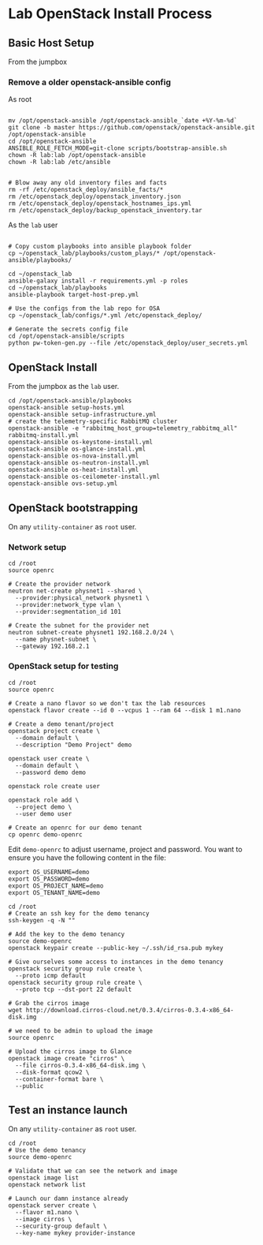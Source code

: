 # Lab OpenStack Install Process

## Basic Host Setup

From the jumpbox

### Remove a older openstack-ansible config

As root

```shell

mv /opt/openstack-ansible /opt/openstack-ansible_`date +%Y-%m-%d`
git clone -b master https://github.com/openstack/openstack-ansible.git /opt/openstack-ansible
cd /opt/openstack-ansible
ANSIBLE_ROLE_FETCH_MODE=git-clone scripts/bootstrap-ansible.sh
chown -R lab:lab /opt/openstack-ansible
chown -R lab:lab /etc/ansible


# Blow away any old inventory files and facts
rm -rf /etc/openstack_deploy/ansible_facts/*
rm /etc/openstack_deploy/openstack_inventory.json
rm /etc/openstack_deploy/openstack_hostnames_ips.yml
rm /etc/openstack_deploy/backup_openstack_inventory.tar

```

As the `lab` user

```shell

# Copy custom playbooks into ansible playbook folder
cp ~/openstack_lab/playbooks/custom_plays/* /opt/openstack-ansible/playbooks/

cd ~/openstack_lab
ansible-galaxy install -r requirements.yml -p roles
cd ~/openstack_lab/playbooks
ansible-playbook target-host-prep.yml

# Use the configs from the lab repo for OSA
cp ~/openstack_lab/configs/*.yml /etc/openstack_deploy/

# Generate the secrets config file
cd /opt/openstack-ansible/scripts
python pw-token-gen.py --file /etc/openstack_deploy/user_secrets.yml
```

## OpenStack Install

From the jumpbox as the `lab` user.

```shell
cd /opt/openstack-ansible/playbooks
openstack-ansible setup-hosts.yml
openstack-ansible setup-infrastructure.yml
# create the telemetry-specific RabbitMQ cluster
openstack-ansible -e "rabbitmq_host_group=telemetry_rabbitmq_all" rabbitmq-install.yml
openstack-ansible os-keystone-install.yml
openstack-ansible os-glance-install.yml
openstack-ansible os-nova-install.yml
openstack-ansible os-neutron-install.yml
openstack-ansible os-heat-install.yml
openstack-ansible os-ceilometer-install.yml
openstack-ansible ovs-setup.yml
```

## OpenStack bootstrapping

On any `utility-container` as `root` user.

### Network setup

```shell
cd /root
source openrc

# Create the provider network
neutron net-create physnet1 --shared \
  --provider:physical_network physnet1 \
  --provider:network_type vlan \
  --provider:segmentation_id 101

# Create the subnet for the provider net
neutron subnet-create physnet1 192.168.2.0/24 \
  --name physnet-subnet \
  --gateway 192.168.2.1
```

### OpenStack setup for testing

```shell
cd /root
source openrc

# Create a nano flavor so we don't tax the lab resources
openstack flavor create --id 0 --vcpus 1 --ram 64 --disk 1 m1.nano

# Create a demo tenant/project
openstack project create \
  --domain default \
  --description "Demo Project" demo

openstack user create \
  --domain default \
  --password demo demo

openstack role create user

openstack role add \
  --project demo \
  --user demo user

# Create an openrc for our demo tenant
cp openrc demo-openrc
```

Edit `demo-openrc` to adjust username, project and password.
You want to ensure you have the following content in the file:

```shell
export OS_USERNAME=demo
export OS_PASSWORD=demo
export OS_PROJECT_NAME=demo
export OS_TENANT_NAME=demo
```

```shell
cd /root
# Create an ssh key for the demo tenancy
ssh-keygen -q -N ""

# Add the key to the demo tenancy
source demo-openrc
openstack keypair create --public-key ~/.ssh/id_rsa.pub mykey

# Give ourselves some access to instances in the demo tenancy
openstack security group rule create \
  --proto icmp default
openstack security group rule create \
  --proto tcp --dst-port 22 default

# Grab the cirros image
wget http://download.cirros-cloud.net/0.3.4/cirros-0.3.4-x86_64-disk.img

# we need to be admin to upload the image
source openrc

# Upload the cirros image to Glance
openstack image create "cirros" \
  --file cirros-0.3.4-x86_64-disk.img \
  --disk-format qcow2 \
  --container-format bare \
  --public
```

## Test an instance launch

On any `utility-container` as `root` user.

```shell
cd /root
# Use the demo tenancy
source demo-openrc

# Validate that we can see the network and image
openstack image list
openstack network list

# Launch our damn instance already
openstack server create \
  --flavor m1.nano \
  --image cirros \
  --security-group default \
  --key-name mykey provider-instance
```